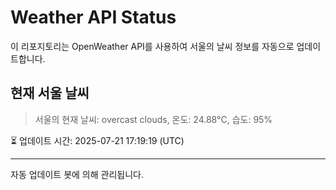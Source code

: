 
# Weather API Status

이 리포지토리는 OpenWeather API를 사용하여 서울의 날씨 정보를 자동으로 업데이트합니다.

## 현재 서울 날씨
> 서울의 현재 날씨: overcast clouds, 온도: 24.88°C, 습도: 95%

⏳ 업데이트 시간: 2025-07-21 17:19:19 (UTC)

---
자동 업데이트 봇에 의해 관리됩니다.

